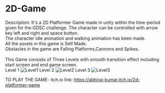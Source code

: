 # 2D-Game

Description:
It's a 2D Platformer Game made in unity within the time-period given for the GDSC challenge.
The character can be controlled with arrow key left and right and space button.
<br>The character idle animation and walking animation has been made.</br>
All the assets in this game is Self Made.
<br>Obstacles in the game are Falling Platforms,Cannons and Spikes.</br>
<br>This Game consists of Three Levels with smooth transition effect including start screen and end game screen.</br>
Level 1
![Level1](https://github.com/Quantique-Realm/2D-Game/assets/75321824/c4029f12-89ad-4710-ae14-b676b560a3f1)
Level 2
![Level2](https://github.com/Quantique-Realm/2D-Game/assets/75321824/e089ee5c-545d-4c61-b390-555682ac6ab4)
Level 3
![Level3](https://github.com/Quantique-Realm/2D-Game/assets/75321824/6bcffe25-cb93-47ad-aa56-e00da8879811)

TO PLAY THE GAME-
itch.io link:
https://abhiraj-kumar.itch.io/2d-platformer-game
